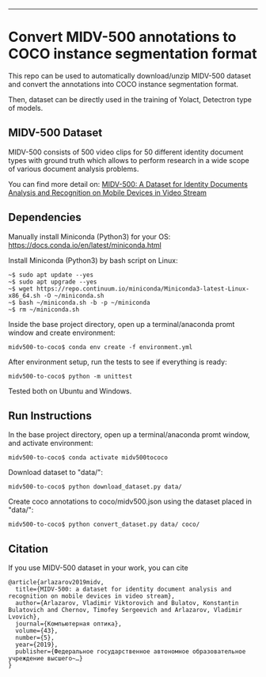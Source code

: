 ***


# Convert MIDV-500 annotations to COCO instance segmentation format
This repo can be used to automatically download/unzip MIDV-500 dataset and convert the annotations into COCO instance segmentation format.

Then, dataset can be directly used in the training of Yolact, Detectron type of models.

## MIDV-500 Dataset
MIDV-500 consists of 500 video clips for 50 different identity document types with ground truth which allows to perform research in a wide scope of various document analysis problems.

You can find more detail on: [MIDV-500: A Dataset for Identity Documents Analysis and Recognition on Mobile Devices in Video Stream](https://arxiv.org/abs/1807.05786)

## Dependencies
Manually install Miniconda (Python3) for your OS:
https://docs.conda.io/en/latest/miniconda.html




Install Miniconda (Python3) by bash script on Linux:
```console
~$ sudo apt update --yes
~$ sudo apt upgrade --yes
~$ wget https://repo.continuum.io/miniconda/Miniconda3-latest-Linux-x86_64.sh -O ~/miniconda.sh
~$ bash ~/miniconda.sh -b -p ~/miniconda 
~$ rm ~/miniconda.sh
```

Inside the base project directory, open up a terminal/anaconda promt window 
and create environment:
```console
midv500-to-coco$ conda env create -f environment.yml
```

After environment setup, run the tests to see if everything is ready:
```console
midv500-to-coco$ python -m unittest
```

Tested both on Ubuntu and Windows.

## Run Instructions

In the base project directory, open up a terminal/anaconda promt window, and 
activate environment:
```console
midv500-to-coco$ conda activate midv500tococo
```

Download dataset to "data/":
```console
midv500-to-coco$ python download_dataset.py data/
```

Create coco annotations to coco/midv500.json using the dataset placed in "data/":
```console
midv500-to-coco$ python convert_dataset.py data/ coco/
```

## Citation
If you use MIDV-500 dataset in your work, you can cite
```
@article{arlazarov2019midv,
  title={MIDV-500: a dataset for identity document analysis and recognition on mobile devices in video stream},
  author={Arlazarov, Vladimir Viktorovich and Bulatov, Konstantin Bulatovich and Chernov, Timofey Sergeevich and Arlazarov, Vladimir Lvovich},
  journal={Компьютерная оптика},
  volume={43},
  number={5},
  year={2019},
  publisher={Федеральное государственное автономное образовательное учреждение высшего~…}
}
```

